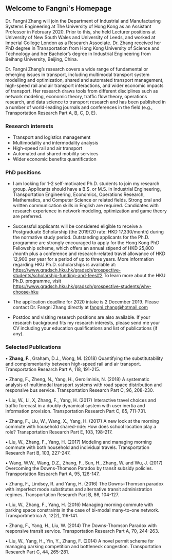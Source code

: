 ## Welcome to Fangni's Homepage

Dr. Fangni Zhang will join the Department of Industrial and Manufacturing Systems Engineering at The University of Hong Kong as an Assistant Professor in February 2020. Prior to this, she held Lecturer positions at University of New South Wales and University of Leeds, and worked at Imperial College London as a Research Associate. Dr. Zhang received her PhD degree in Transportation from Hong Kong University of Science and Technology and her Bachelor’s degree in Industrial Engineering from Beihang University, Beijing, China.

Dr. Fangni Zhang’s research covers a wide range of fundamental or emerging issues in transport, including multimodal transport system modelling and optimization, shared and automated transport management, high-speed rail and air transport interactions, and wider economic impacts of transport. Her research draws tools from different disciplines such as network modeling, economic theory, traffic flow theory, operations research, and data science to transport research and has been published in a number of world-leading journals and conferences in the field (e.g., Transportation Research Part A, B, C, D, E).

### Research interests

- Transport and logistics management
- Multimodality and intermodality analysis
- High-speed rail and air transport
- Automated and shared mobility services
- Wider economic benefits quantification

### PhD positions

- I am looking for 1-2 self-motivated Ph.D. students to join my research group. Applicants should have a B.S. or M.S. in Industrial Engineering, Transportation Engineering, Economics, Operations Research, Mathematics, and Computer Science or related fields. Strong oral and written communication skills in English are required. Candidates with research experience in network modeling, optimization and game theory are preferred.

- Successful applicants will be considered eligible to receive a Postgraduate Scholarship (the 2019/20 rate: HKD 17,330/month) during the normative study period. Outstanding applicants for the Ph.D. programme are strongly encouraged to apply for the Hong Kong PhD Fellowship scheme, which offers an annual stipend of HKD 25,800 /month plus a conference and research-related travel allowance of HKD 12,900 per year for a period of up to three years. More information regarding HKU Ph.D. scholarships is available at:
https://www.gradsch.hku.hk/gradsch/prospective-students/scholarship-funding-and-fees#2
To learn more about the HKU Ph.D. programme, visit 
https://www.gradsch.hku.hk/gradsch/prospective-students/why-choose-hku  

- The application deadline for 2020 intake is 2 December 2019. Please contact Dr. Fangni Zhang directly at fangni.zhang@hotmail.com

- Postdoc and visiting research positions are also available. If your research background fits my research interests, please send me your CV including your education qualifications and list of publications (if any).

### Selected Publications

• **Zhang, F.**, Graham, D.J., Wong, M. (2018) Quantifying the substitutability and complementarity between high-speed rail and air transport. Transportation Research Part A, 118, 191-215. 

• Zhang, F., Zheng, N., Yang, H., Geroliminis, N. (2018) A systematic analysis of multimodal transport systems with road space distribution and responsive bus service. Transportation Research Part C, 96, 208-230.

• Liu, W., Li, X, Zhang, F., Yang, H. (2017) Interactive travel choices and traffic forecast in a doubly dynamical system with user inertia and information provision. Transportation Research Part C, 85, 711-731.

• Zhang, F., Liu, W., Wang, X., Yang, H. (2017) A new look at the morning commute with household shared-ride: How does school location play a role? Transportation Research Part E, 103, 198-217.

• Liu, W., Zhang, F., Yang, H. (2017) Modeling and managing morning commute with both household and individual travels. Transportation Research Part B, 103, 227-247.

• Wang, W.W., Wang, D.Z., Zhang, F., Sun, H., Zhang, W. and Wu, J. (2017) Overcoming the Downs-Thomson Paradox by transit subsidy policies. Transportation Research Part A, 95, 126-147.

• Zhang, F., Lindsey, R. and Yang, H. (2016) The Downs–Thomson paradox with imperfect mode substitutes and alternative transit administration regimes. Transportation Research Part B, 86, 104-127.

• Liu, W., Zhang, F., Yang, H.  (2016) Managing morning commute with parking space constraints in the case of bi-modal many-to-one network. Transportmetrica A, 12(2), 116-141.

• Zhang, F., Yang, H., Liu, W. (2014) The Downs-Thomson Paradox with responsive transit service. Transportation Research Part A, 70, 244-263.

• Liu, W., Yang, H., Yin, Y., Zhang, F. (2014) A novel permit scheme for managing parking competition and bottleneck congestion. Transportation Research Part C, 44, 265-281.

